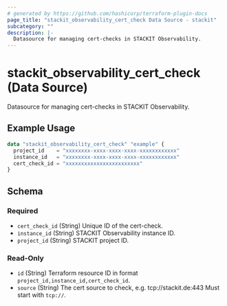 ```yaml
---
# generated by https://github.com/hashicorp/terraform-plugin-docs
page_title: "stackit_observability_cert_check Data Source - stackit"
subcategory: ""
description: |-
  Datasource for managing cert-checks in STACKIT Observability.
---
```


# stackit_observability_cert_check (Data Source)

Datasource for managing cert-checks in STACKIT Observability.

## Example Usage

```terraform
data "stackit_observability_cert_check" "example" {
  project_id    = "xxxxxxxx-xxxx-xxxx-xxxx-xxxxxxxxxxxx"
  instance_id   = "xxxxxxxx-xxxx-xxxx-xxxx-xxxxxxxxxxxx"
  cert_check_id = "xxxxxxxxxxxxxxxxxxxxxxxx"
}
```

<!-- schema generated by tfplugindocs -->
## Schema

### Required

- `cert_check_id` (String) Unique ID of the cert-check.
- `instance_id` (String) STACKIT Observability instance ID.
- `project_id` (String) STACKIT project ID.

### Read-Only

- `id` (String) Terraform resource ID in format `project_id,instance_id,cert_check_id`.
- `source` (String) The cert source to check, e.g. tcp://stackit.de:443 Must start with `tcp://`.
